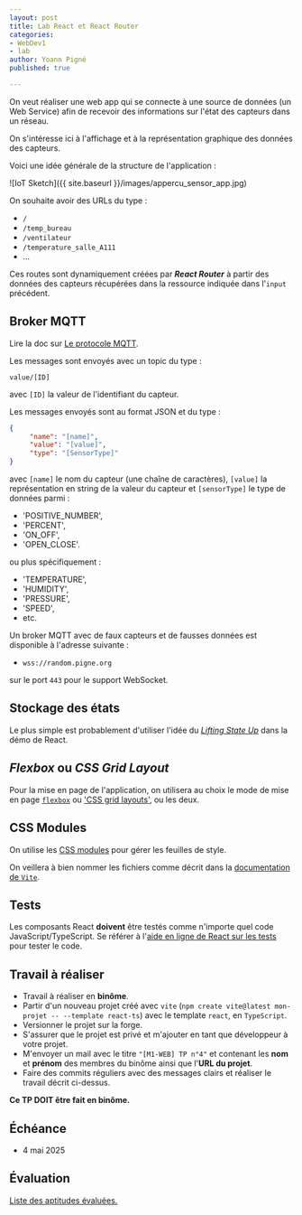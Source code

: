 ```yaml
---
layout: post
title: Lab React et React Router
categories:
- WebDev1
- lab
author: Yoann Pigné
published: true

---
```


On veut réaliser une web app qui se connecte à une source de données (un Web Service) afin de recevoir des informations sur l'état des capteurs dans un réseau.

On s'intéresse ici à l'affichage et à la représentation graphique des données des capteurs.

Voici une idée générale de la structure de l'application :

![IoT Sketch]({{ site.baseurl }}/images/appercu_sensor_app.jpg)

On souhaite avoir des URLs du type :

- `/`
- `/temp_bureau`
- `/ventilateur`
- `/temperature_salle_A111`
- ...

Ces routes sont dynamiquement créées par ***React Router*** à partir des données des capteurs récupérées dans la ressource indiquée dans l'`input` précédent.

## Broker MQTT

Lire la doc sur [Le protocole MQTT](https://mosquitto.org/man/mqtt-7.html).

Les messages sont envoyés avec un topic du type :

```
value/[ID]
```

avec `[ID]` la valeur de l'identifiant du capteur.

Les messages envoyés sont au format JSON et du type :

```JSON
{
     "name": "[name]",
     "value": "[value]",
     "type": "[SensorType]"
}
```

avec `[name]` le nom du capteur (une chaîne de caractères), `[value]` la représentation en string de la valeur du capteur et `[sensorType]` le type de données parmi :

- 'POSITIVE_NUMBER',
- 'PERCENT',
- 'ON_OFF',
- 'OPEN_CLOSE'.
  
ou plus spécifiquement :

- 'TEMPERATURE',
- 'HUMIDITY',
- 'PRESSURE',
- 'SPEED',
- etc.

Un broker MQTT avec de faux capteurs et de fausses données est disponible à l'adresse suivante :

- `wss://random.pigne.org`

sur le port `443` pour le support WebSocket.

## Stockage des états       

Le plus simple est probablement d'utiliser l'idée du [*Lifting State Up*](https://reactjs.org/tutorial/tutorial.html#lifting-state-up) dans la démo de React.

## *Flexbox* ou *CSS Grid Layout*

Pour la mise en page de l'application, on utilisera au choix le mode de mise en page [`flexbox`](https://developer.mozilla.org/fr/docs/Web/CSS/Disposition_des_bo%C3%AEtes_flexibles_CSS/Utilisation_des_flexbox_en_CSS) ou ['CSS grid layouts'](https://developer.mozilla.org/en-US/docs/Web/CSS/CSS_Grid_Layout), ou les deux.

## CSS Modules

On utilise les [CSS modules](https://github.com/css-modules/css-modules) pour gérer les feuilles de style.

On veillera à bien nommer les fichiers comme décrit dans la [documentation de `Vite`](https://vitejs.dev/guide/features#css-modules).

## Tests

Les composants React **doivent** être testés comme n'importe quel code JavaScript/TypeScript. Se référer à l'[aide en ligne de React sur les tests](https://fr.reactjs.org/docs/testing.html) pour tester le code.

## Travail à réaliser

- Travail à réaliser en **binôme**.
- Partir d'un nouveau projet créé avec `vite` (`npm create vite@latest mon-projet -- --template react-ts`) avec le template `react`, en `TypeScript`.
- Versionner le projet sur la forge.
- S'assurer que le projet est privé et m'ajouter en tant que développeur à votre projet.
- M'envoyer un mail avec le titre `"[M1-WEB] TP n°4"` et contenant les **nom** et **prénom** des membres du binôme ainsi que l'**URL du projet**.
- Faire des commits réguliers avec des messages clairs et réaliser le travail décrit ci-dessus.

**Ce TP DOIT être fait en binôme.**

## Échéance

- 4 mai 2025

## Évaluation

[Liste des aptitudes évaluées.](/teaching/WebDev1#react--reactrouter--redux)


